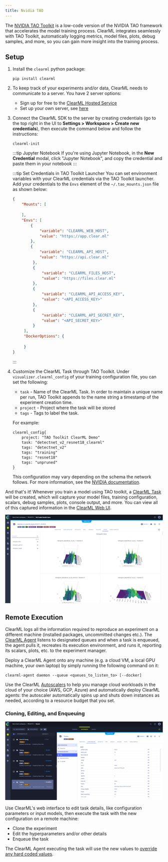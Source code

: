 ```yaml
---
title: Nvidia TAO
---
```


The [NVIDIA TAO Toolkit](https://docs.nvidia.com/tao/tao-toolkit/index.html) is a low-code version of the NVIDIA TAO 
framework that accelerates the model training process. ClearML integrates seamlessly with TAO Toolkit, automatically 
logging metrics, model files, plots, debug samples, and more, so you can gain more insight into the training process.

## Setup

1. Install the `clearml` python package:

   ```commandline
   pip install clearml
   ``` 
   
1. To keep track of your experiments and/or data, ClearML needs to communicate to a server. You have 2 server options:
    * Sign up for free to the [ClearML Hosted Service](https://app.clear.ml/) 
    * Set up your own server, see [here](../deploying_clearml/clearml_server.md)  
1. Connect the ClearML SDK to the server by creating credentials (go to the top right in the UI to **Settings > Workspace > Create new credentials**), 
   then execute the command below and follow the instructions:

   ```commandline
   clearml-init
   ```
   
   :::tip Jupyter Notebook 
   If you're using Jupyter Notebook, in the **New Credential** modal, click "Jupyter Notebook", and copy the credential and paste
   them in your notebook 
   :::

   :::tip Set Credentials in TAO Toolkit Launcher
   You can set environment variables with your ClearML credentials via the TAO Toolkit launcher. Add your credentials 
   to the `Envs` element of the `~/.tao_mounts.json` file as shown below:
   ```json
   {
       "Mounts": [
      
       ],
       "Envs": [
           {
               "variable": "CLEARML_WEB_HOST",
               "value": "https://app.clear.ml"
           },
           {
               "variable": "CLEARML_API_HOST",
               "value": "https://api.clear.ml"
            },
            {
                "variable": "CLEARML_FILES_HOST",
                "value": "https://files.clear.ml"
            },
            {
                "variable": "CLEARML_API_ACCESS_KEY",
                "value": "<API_ACCESS_KEY>"
            },
            {
                "variable": "CLEARML_API_SECRET_KEY",
                "value": "<API_SECRET_KEY>"
            }
        ],
        "DockerOptions": {
   
        }
   }
   ```
   :::

1. Customize the ClearML Task through TAO Toolkit. Under `visualizer.clearml_config` of your training configuration file,
   you can set the following:
   * `task` - Name of the ClearML Task. In order to maintain a unique name per run, TAO Toolkit appends to the name 
   string a timestamp of the experiment creation time. 
   * `project` - Project where the task will be stored
   * `tags` - Tags to label the task. 
   
   For example:
   ```
   clearml_config{
       project: "TAO Toolkit ClearML Demo"
	   task: "detectnet_v2_resnet18_clearml"
	   tags: "detectnet_v2"
	   tags: "training"
	   tags: "resnet18"
	   tags: "unpruned"
   }
   ```
   This configuration may vary depending on the schema the network follows. For more information, see the [NVIDIA documentation](https://docs.nvidia.com/tao/tao-toolkit/text/mlops/clearml.html#configuring-the-clearml-element-in-the-training-spec). 


And that's it! Whenever you train a model using TAO toolkit, a [ClearML Task](../fundamentals/task.md) will be created, 
which will capture your model files, training configuration, scalars, debug samples, plots, console output, and more. 
You can view all of this captured information in the [ClearML Web UI](../webapp/webapp_exp_track_visual.md). 

![TAO UI plots](../img/integrations_nvidia_tao_plots.png)

## Remote Execution
ClearML logs all the information required to reproduce an experiment on a different machine (installed packages, 
uncommitted changes etc.). The [ClearML Agent](../clearml_agent.md) listens to designated queues and when a task is 
enqueued, the agent pulls it, recreates its execution environment, and runs it, reporting its scalars, plots, etc. to the 
experiment manager.

Deploy a ClearML Agent onto any machine (e.g. a cloud VM, a local GPU machine, your own laptop) by simply running 
the following command on it:

```commandline
clearml-agent daemon --queue <queues_to_listen_to> [--docker]
```

Use the ClearML [Autoscalers](../cloud_autoscaling/autoscaling_overview.md) to help you manage cloud workloads in the 
cloud of your choice (AWS, GCP, Azure) and automatically deploy ClearML agents: the autoscaler automatically spins up 
and shuts down instances as needed, according to a resource budget that you set.


### Cloning, Editing, and Enqueuing

![Cloning, editing, enqueuing gif](../img/gif/integrations_yolov5.gif)

Use ClearML's web interface to edit task details, like configuration parameters or input models, then execute the task 
with the new configuration on a remote machine:
* Clone the experiment
* Edit the hyperparameters and/or other details 
* Enqueue the task

The ClearML Agent executing the task will use the new values to [override any hard coded values](../clearml_agent.md). 
